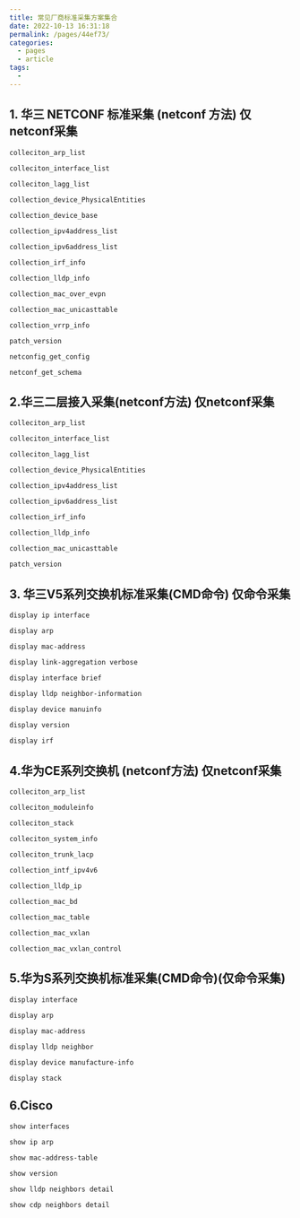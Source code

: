 ```yaml
---
title: 常见厂商标准采集方案集合
date: 2022-10-13 16:31:18
permalink: /pages/44ef73/
categories:
  - pages
  - article
tags:
  - 
---
```


## 1. 华三 NETCONF 标准采集 (netconf 方法) 仅netconf采集

```shell
colleciton_arp_list

colleciton_interface_list

colleciton_lagg_list

collection_device_PhysicalEntities

collection_device_base

collection_ipv4address_list

collection_ipv6address_list

collection_irf_info

collection_lldp_info

collection_mac_over_evpn

collection_mac_unicasttable

collection_vrrp_info

patch_version

netconfig_get_config

netconf_get_schema
```

## 2.华三二层接入采集(netconf方法) 仅netconf采集

```shell
colleciton_arp_list

colleciton_interface_list

colleciton_lagg_list

collection_device_PhysicalEntities

collection_ipv4address_list

collection_ipv6address_list

collection_irf_info

collection_lldp_info

collection_mac_unicasttable

patch_version
```

## 3. 华三V5系列交换机标准采集(CMD命令) 仅命令采集

```shell
display ip interface

display arp

display mac-address

display link-aggregation verbose

display interface brief

display lldp neighbor-information

display device manuinfo

display version

display irf
```

## 4.华为CE系列交换机 (netconf方法) 仅netconf采集
```shell
colleciton_arp_list

colleciton_moduleinfo

colleciton_stack

colleciton_system_info

colleciton_trunk_lacp

collection_intf_ipv4v6

collection_lldp_ip

collection_mac_bd

collection_mac_table

collection_mac_vxlan

collection_mac_vxlan_control
```

## 5.华为S系列交换机标准采集(CMD命令)(仅命令采集)
```shell
display interface

display arp

display mac-address

display lldp neighbor

display device manufacture-info

display stack
```

## 6.Cisco

```shell
show interfaces

show ip arp

show mac-address-table

show version

show lldp neighbors detail

show cdp neighbors detail

```